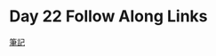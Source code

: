 # Day 22 Follow Along Links 

[筆記](https://paper.dropbox.com/doc/JavaScript30-Day-22-Follow-Along-Links--ApCvWjazSLleMpMdZlHxfO80Ag-Ggm05YCzr24E0ArCCDgpU)